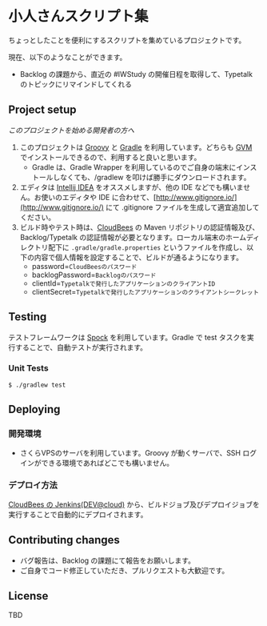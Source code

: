 # 小人さんスクリプト集

ちょっとしたことを便利にするスクリプトを集めているプロジェクトです。

現在、以下のようなことができます。

* Backlog の課題から、直近の #IWStudy の開催日程を取得して、Typetalk のトピックにリマインドしてくれる

## Project setup

_このプロジェクトを始める開発者の方へ_

1. このプロジェクトは [Groovy](http://groovy.codehaus.org/Japanese+Home) と [Gradle](http://www.gradle.org/) を利用しています。どちらも [GVM](http://gvmtool.net/) でインストールできるので、利用すると良いと思います。
	* Gradle は、Gradle Wrapper を利用しているのでご自身の端末にインストールしなくても、/gradlew を叩けば勝手にダウンロードされます。 
2. エディタは [Intellij IDEA](http://www.jetbrains.com/idea/) をオススメしますが、他の IDE などでも構いません。お使いのエディタや IDE に合わせて、[http://www.gitignore.io/](http://www.gitignore.io/) にて .gitignore ファイルを生成して適宜追加してください。
3. ビルド時やテスト時は、[CloudBees](http://www.cloudbees.com/) の Maven リポジトリの認証情報及び、Backlog/Typetalk の認証情報が必要となります。ローカル端末のホームディレクトリ配下に `.gradle/gradle.properties` というファイルを作成し、以下の内容で個人情報を設定することで、ビルドが通るようになります。
	* password=`CloudBeesのパスワード`
	* backlogPassword=`Backlogのパスワード`
	* clientId=`Typetalkで発行したアプリケーションのクライアントID`
	* clientSecret=`Typetalkで発行したアプリケーションのクライアントシークレット`

## Testing

テストフレームワークは [Spock](http://docs.spockframework.org/en/latest/) を利用しています。Gradle で test タスクを実行することで、自動テストが実行されます。

### Unit Tests

    $ ./gradlew test

## Deploying

### 開発環境

* さくらVPSのサーバを利用しています。Groovy が動くサーバで、SSH ログインができる環境であればどこでも構いません。

### デプロイ方法

[CloudBees の Jenkins(DEV@cloud)](https://yusukei.ci.cloudbees.com/) から、ビルドジョブ及びデプロイジョブを実行することで自動的にデプロイされます。

## Contributing changes

* バグ報告は、Backlog の課題にて報告をお願いします。
* ご自身でコード修正していただき、プルリクエストも大歓迎です。

## License

TBD
